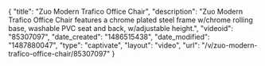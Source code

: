{
    "title": "Zuo Modern Trafico Office Chair",
    "description": "Zuo Modern Trafico Office Chair features a chrome plated steel frame w\/chrome rolling base, washable PVC seat and back, w\/adjustable height.",
    "videoid": "85307097",
    "date_created": "1486515438",
    "date_modified": "1487880047",
    "type": "captivate",
    "layout": "video",
    "url": "\/v\/zuo-modern-trafico-office-chair\/85307097"
}